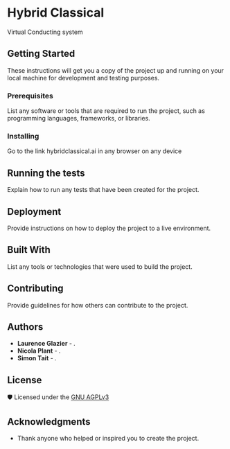 # Hybrid Classical

Virtual Conducting system

## Getting Started

These instructions will get you a copy of the project up and running on your local machine for development and testing purposes.

### Prerequisites

List any software or tools that are required to run the project, such as programming languages, frameworks, or libraries.

### Installing

Go to the link hybridclassical.ai in any browser on any device

## Running the tests

Explain how to run any tests that have been created for the project.

## Deployment

Provide instructions on how to deploy the project to a live environment.

## Built With

List any tools or technologies that were used to build the project.

## Contributing

Provide guidelines for how others can contribute to the project.

## Authors

- **Laurence Glazier** - _._
- **Nicola Plant** - _._
- **Simon Tait** - _._

## License

🛡️ Licensed under the [GNU AGPLv3](LICENSE)

## Acknowledgments

- Thank anyone who helped or inspired you to create the project.

